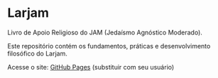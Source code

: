 # Larjam

Livro de Apoio Religioso do JAM (Jedaísmo Agnóstico Moderado).

Este repositório contém os fundamentos, práticas e desenvolvimento filosófico do Larjam.

Acesse o site: [GitHub Pages](https://seuusuario.github.io/larjam/) (substituir com seu usuário)
